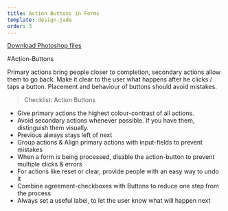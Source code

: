 ```yaml
---
title: Action Buttons in Forms
template: design.jade
order: 3
---
```


<a href="../psd/form.psd" class="download" >Download Photoshop files</a>

#Action-Buttons

Primary actions bring people closer to completion, secondary actions allow them to go back. Make it clear to the user what happens after he clicks / taps a button. Placement and behaviour of buttons should avoid mistakes.

>Checklist: Action Buttons
- Give primary actions the highest colour-contrast of all actions.
- Avoid secondary actions whenever possible. If you have them, distinguish them visually.
- Previous always stays left of next
- Group actions & Align primary actions with input-fields to prevent mistakes
- When a form is being processed, disable the action-button to prevent multiple clicks & errors
- For actions like reset or clear, provide people with an easy way to undo it
- Combine agreement-checkboxes with Buttons to reduce one step from the process
- Always set a useful label, to let the user know what will happen next
<!-- Copyright AXA Versicherungen AG 2015 -->
